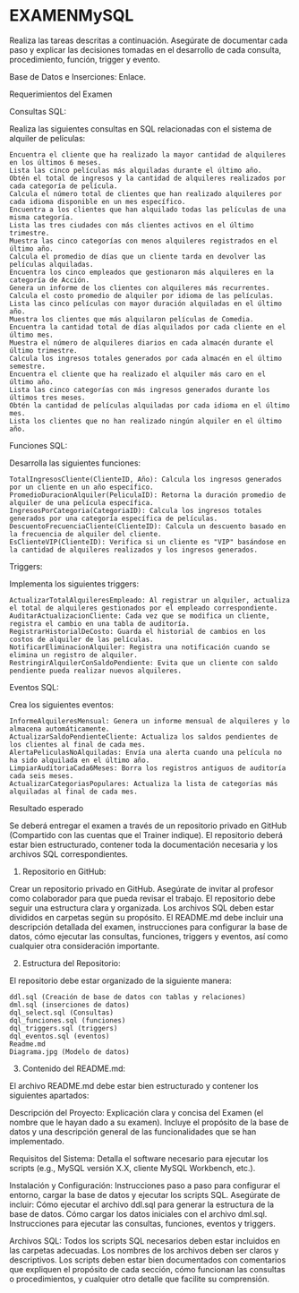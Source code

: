 # EXAMENMySQL
Realiza las tareas descritas a continuación. Asegúrate de documentar cada paso y explicar las decisiones tomadas en el desarrollo de cada consulta, procedimiento, función, trigger y evento.



Base de Datos e Inserciones: Enlace.

Requerimientos del Examen

Consultas SQL:

Realiza las siguientes consultas en SQL relacionadas con el sistema de alquiler de películas:
```
Encuentra el cliente que ha realizado la mayor cantidad de alquileres en los últimos 6 meses.
Lista las cinco películas más alquiladas durante el último año.
Obtén el total de ingresos y la cantidad de alquileres realizados por cada categoría de película.
Calcula el número total de clientes que han realizado alquileres por cada idioma disponible en un mes específico.
Encuentra a los clientes que han alquilado todas las películas de una misma categoría.
Lista las tres ciudades con más clientes activos en el último trimestre.
Muestra las cinco categorías con menos alquileres registrados en el último año.
Calcula el promedio de días que un cliente tarda en devolver las películas alquiladas.
Encuentra los cinco empleados que gestionaron más alquileres en la categoría de Acción.
Genera un informe de los clientes con alquileres más recurrentes.
Calcula el costo promedio de alquiler por idioma de las películas.
Lista las cinco películas con mayor duración alquiladas en el último año.
Muestra los clientes que más alquilaron películas de Comedia.
Encuentra la cantidad total de días alquilados por cada cliente en el último mes.
Muestra el número de alquileres diarios en cada almacén durante el último trimestre.
Calcula los ingresos totales generados por cada almacén en el último semestre.
Encuentra el cliente que ha realizado el alquiler más caro en el último año.
Lista las cinco categorías con más ingresos generados durante los últimos tres meses.
Obtén la cantidad de películas alquiladas por cada idioma en el último mes.
Lista los clientes que no han realizado ningún alquiler en el último año.
```

Funciones SQL:

Desarrolla las siguientes funciones:
```
TotalIngresosCliente(ClienteID, Año): Calcula los ingresos generados por un cliente en un año específico.
PromedioDuracionAlquiler(PeliculaID): Retorna la duración promedio de alquiler de una película específica.
IngresosPorCategoria(CategoriaID): Calcula los ingresos totales generados por una categoría específica de películas.
DescuentoFrecuenciaCliente(ClienteID): Calcula un descuento basado en la frecuencia de alquiler del cliente.
EsClienteVIP(ClienteID): Verifica si un cliente es "VIP" basándose en la cantidad de alquileres realizados y los ingresos generados.
```

Triggers:

Implementa los siguientes triggers:
```
ActualizarTotalAlquileresEmpleado: Al registrar un alquiler, actualiza el total de alquileres gestionados por el empleado correspondiente.
AuditarActualizacionCliente: Cada vez que se modifica un cliente, registra el cambio en una tabla de auditoría.
RegistrarHistorialDeCosto: Guarda el historial de cambios en los costos de alquiler de las películas.
NotificarEliminacionAlquiler: Registra una notificación cuando se elimina un registro de alquiler.
RestringirAlquilerConSaldoPendiente: Evita que un cliente con saldo pendiente pueda realizar nuevos alquileres.
```

Eventos SQL:

Crea los siguientes eventos:
```
InformeAlquileresMensual: Genera un informe mensual de alquileres y lo almacena automáticamente.
ActualizarSaldoPendienteCliente: Actualiza los saldos pendientes de los clientes al final de cada mes.
AlertaPeliculasNoAlquiladas: Envía una alerta cuando una película no ha sido alquilada en el último año.
LimpiarAuditoriaCada6Meses: Borra los registros antiguos de auditoría cada seis meses.
ActualizarCategoriasPopulares: Actualiza la lista de categorías más alquiladas al final de cada mes.
```

Resultado esperado

Se deberá entregar el examen a través de un repositorio privado en GitHub (Compartido con las cuentas que el Trainer indique). El repositorio deberá estar bien estructurado, contener toda la documentación necesaria y los archivos SQL correspondientes.

1. Repositorio en GitHub:

Crear un repositorio privado en GitHub. Asegúrate de invitar al profesor como colaborador para que pueda revisar el trabajo.
El repositorio debe seguir una estructura clara y organizada. Los archivos SQL deben estar divididos en carpetas según su propósito.
El README.md debe incluir una descripción detallada del examen, instrucciones para configurar la base de datos, cómo ejecutar las consultas, funciones, triggers y eventos, así como cualquier otra consideración importante.

2. Estructura del Repositorio:

El repositorio debe estar organizado de la siguiente manera:
```
ddl.sql (Creación de base de datos con tablas y relaciones)
dml.sql (inserciones de datos)
dql_select.sql (Consultas)
dql_funciones.sql (funciones)
dql_triggers.sql (triggers)
dql_eventos.sql (eventos)
Readme.md
Diagrama.jpg (Modelo de datos)
```

3. Contenido del README.md:

El archivo README.md debe estar bien estructurado y contener los siguientes apartados:

Descripción del Proyecto:
Explicación clara y concisa del Examen (el nombre que le hayan dado a su examen). Incluye el propósito de la base de datos y una descripción general de las funcionalidades que se han implementado.

Requisitos del Sistema:
Detalla el software necesario para ejecutar los scripts (e.g., MySQL versión X.X, cliente MySQL Workbench, etc.).

Instalación y Configuración:
Instrucciones paso a paso para configurar el entorno, cargar la base de datos y ejecutar los scripts SQL. Asegúrate de incluir:
Cómo ejecutar el archivo ddl.sql para generar la estructura de la base de datos.
Cómo cargar los datos iniciales con el archivo dml.sql.
Instrucciones para ejecutar las consultas, funciones, eventos y triggers.

Archivos SQL:
Todos los scripts SQL necesarios deben estar incluidos en las carpetas adecuadas. Los nombres de los archivos deben ser claros y descriptivos.
Los scripts deben estar bien documentados con comentarios que expliquen el propósito de cada sección, cómo funcionan las consultas o procedimientos, y cualquier otro detalle que facilite su comprensión.
